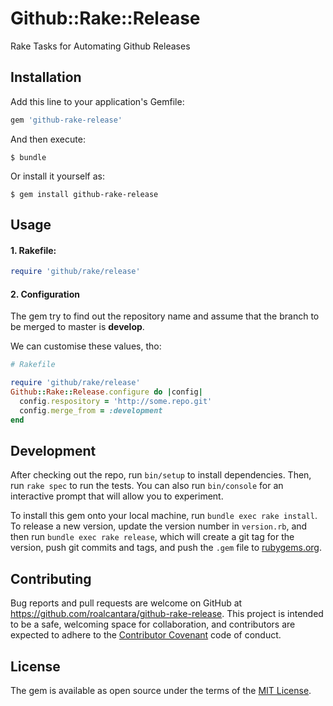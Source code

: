 # Github::Rake::Release

Rake Tasks for Automating Github Releases

## Installation

Add this line to your application's Gemfile:

```ruby
gem 'github-rake-release'
```

And then execute:

    $ bundle

Or install it yourself as:

    $ gem install github-rake-release

## Usage

#### 1. Rakefile:

```ruby
require 'github/rake/release'
```

#### 2. Configuration

The gem try to find out the repository name and assume that the branch to be merged to master is **develop**.

We can customise these values, tho:

```ruby
# Rakefile

require 'github/rake/release'
Github::Rake::Release.configure do |config|
  config.respository = 'http://some.repo.git'
  config.merge_from = :development
end
```

## Development

After checking out the repo, run `bin/setup` to install dependencies. Then, run `rake spec` to run the tests. You can also run `bin/console` for an interactive prompt that will allow you to experiment.

To install this gem onto your local machine, run `bundle exec rake install`. To release a new version, update the version number in `version.rb`, and then run `bundle exec rake release`, which will create a git tag for the version, push git commits and tags, and push the `.gem` file to [rubygems.org](https://rubygems.org).

## Contributing

Bug reports and pull requests are welcome on GitHub at https://github.com/roalcantara/github-rake-release. This project is intended to be a safe, welcoming space for collaboration, and contributors are expected to adhere to the [Contributor Covenant](http://contributor-covenant.org) code of conduct.

## License

The gem is available as open source under the terms of the [MIT License](http://opensource.org/licenses/MIT).
